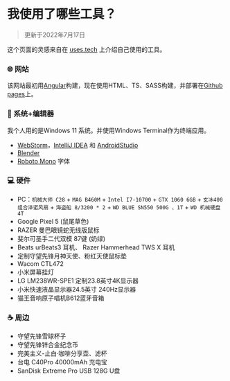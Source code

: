 # 我使用了哪些工具？

>更新于2022年7月17日

这个页面的灵感来自在 [uses.tech](https://uses.tech/) 上介绍自己使用的工具。

### 🌐 网站

该网站最初用[Angular](https://angular.io/)构建，现在使用HTML、TS、SASS构建，并部署在[Github pages](https://pages.github.com/)上。

### 📑 系统+编辑器
我个人用的是Windows 11 系统。并使用Windows Terminal作为终端应用。

- [WebStorm](https://www.jetbrains.com/webstorm/)，[IntelliJ IDEA](https://www.jetbrains.com/idea/) 和 [AndroidStudio](https://developer.android.com/studio)
- [Blender](https://www.blender.org/)
- [Roboto Mono](https://fonts.google.com/specimen/Roboto+Mono) 字体

### 💻 硬件

- PC：`机械大师 C28` + `MAG B460M` + `Intel I7-10700` + `GTX 1060 6GB` + `玄冰400组合泽诺风扇` + `海盗船 8/3200 * 2` + `WD BLUE SN550 500G 、1T` + `WD 机械硬盘 4T`
- Google Pixel 5 (鼠尾草色)
- RAZER 曼巴眼镜蛇无线版鼠标
- 斐尔可圣手二代双模 87键 (奶绿)
- Beats urBeats3 耳机、 Razer Hammerhead TWS X 耳机
- 定制守望先锋月神天使、粉红天使鼠标垫
- Wacom CTL472
- 小米屏幕挂灯
- LG LM238WR-SPE1 定制23.8英寸4K显示器
- 小米快速液晶显示器24.5英寸 240Hz显示器
- 猫王音响原子唱机B612蓝牙音箱

### ☕ 周边

- 守望先锋雪球杯子
- 守望先锋锌合金纪念币
- 完美主义-止白·咖啡分享壶、滤杯
- 台电 C40Pro 40000mAh 充电宝
- SanDisk Extreme Pro USB 128G U盘